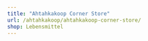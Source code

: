 ```yaml
---
title: "Ahtahkakoop Corner Store"
url: /ahtahkakoop/ahtahkakoop-corner-store/
shop: Lebensmittel
---
```

